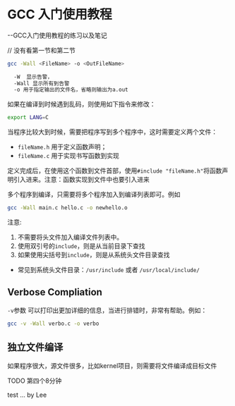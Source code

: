 # GCC 入门使用教程
--GCC入门使用教程的练习以及笔记

// 没有看第一节和第二节

```bash
gcc -Wall <FileName> -o <OutFileName>
 
  -W  显示告警，
  -Wall 显示所有到告警
  -o 用于指定输出的文件名，省略则输出为a.out
```

如果在编译到时候遇到乱码，则使用如下指令来修改：
```bash
export LANG=C
```

当程序比较大到时候，需要把程序写到多个程序中，这时需要定义两个文件：

* `fileName.h` 用于定义函数声明；
* `fileName.c` 用于实现书写函数到实现

定义完成后，在使用这个函数到文件首部，使用`#include "fileName.h"`将函数声明引入进来。注意：函数实现到文件中也要引入进来

多个程序到编译，只需要将多个程序加入到编译列表即可。例如

```bash
gcc -Wall main.c hello.c -o newhello.o
```

注意:

1. 不需要将头文件加入编译文件列表中。
2. 使用双引号的`include`，则是从当前目录下查找
3. 如果使用尖括号到`include`，则是从系统头文件目录查找
  * 常见到系统头文件目录：`/usr/include` 或者 `/usr/local/include/`

## Verbose Compliation
`-v`参数  可以打印出更加详细的信息，当进行排错时，非常有帮助。例如：

```bash
gcc -v -Wall verbo.c -o verbo
```

## 独立文件编译
如果程序很大，源文件很多，比如kernel项目，则需要将文件编译成目标文件

TODO 第四个8分钟




test ... by Lee
